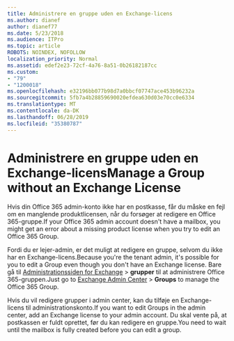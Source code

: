 ```yaml
---
title: Administrere en gruppe uden en Exchange-licens
ms.author: dianef
author: dianef77
ms.date: 5/23/2018
ms.audience: ITPro
ms.topic: article
ROBOTS: NOINDEX, NOFOLLOW
localization_priority: Normal
ms.assetid: edef2e23-72cf-4a76-8a51-0b26182187cc
ms.custom:
- "79"
- "1200018"
ms.openlocfilehash: e32196bb077b98d7a0bbcf07747ace453b96232a
ms.sourcegitcommit: 5fb7a4b28859690020efdea630d03e70cc0e6334
ms.translationtype: MT
ms.contentlocale: da-DK
ms.lasthandoff: 06/28/2019
ms.locfileid: "35380787"
---
```

# <a name="manage-a-group-without-an-exchange-license"></a><span data-ttu-id="60d49-102">Administrere en gruppe uden en Exchange-licens</span><span class="sxs-lookup"><span data-stu-id="60d49-102">Manage a Group without an Exchange License</span></span>

<span data-ttu-id="60d49-103">Hvis din Office 365 admin-konto ikke har en postkasse, får du måske en fejl om en manglende produktlicensen, når du forsøger at redigere en Office 365-gruppe.</span><span class="sxs-lookup"><span data-stu-id="60d49-103">If your Office 365 admin account doesn't have a mailbox, you might get an error about a missing product license when you try to edit an Office 365 Group.</span></span>
  
<span data-ttu-id="60d49-104">Fordi du er lejer-admin, er det muligt at redigere en gruppe, selvom du ikke har en Exchange-licens.</span><span class="sxs-lookup"><span data-stu-id="60d49-104">Because you're the tenant admin, it's possible for you to edit a Group even though you don't have an Exchange license.</span></span> <span data-ttu-id="60d49-105">Bare gå til [Administrationssiden for Exchange](https://outlook.office365.com/ecp.aspx) \> **grupper** til at administrere Office 365-gruppen.</span><span class="sxs-lookup"><span data-stu-id="60d49-105">Just go to [Exchange Admin Center](https://outlook.office365.com/ecp.aspx) \> **Groups** to manage the Office 365 Group.</span></span>
  
<span data-ttu-id="60d49-106">Hvis du vil redigere grupper i admin center, kan du tilføje en Exchange-licens til administrationskonto.</span><span class="sxs-lookup"><span data-stu-id="60d49-106">If you want to edit Groups in the admin center, add an Exchange license to your admin account.</span></span> <span data-ttu-id="60d49-107">Du skal vente på, at postkassen er fuldt oprettet, før du kan redigere en gruppe.</span><span class="sxs-lookup"><span data-stu-id="60d49-107">You need to wait until the mailbox is fully created before you can edit a group.</span></span>
  